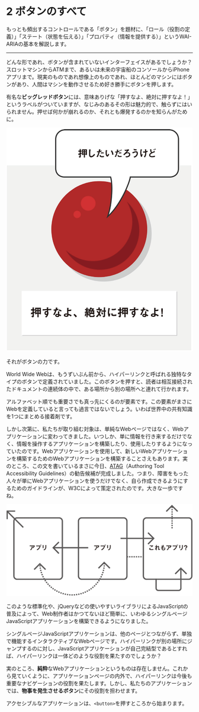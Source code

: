 # 2 ボタンのすべて
もっとも頻出するコントロールである「ボタン」を題材に、「ロール（役割の定義）」「ステート（状態を伝える）」「プロパティ（情報を提供する）」というWAI-ARIAの基本を解説します。

---

どんな形であれ、ボタンが含まれていないインターフェイスがあるでしょうか？　スロットマシンからATMまで、あるいは未来の宇宙船のコンソールからiPhoneアプリまで。現実のものであれ想像上のものであれ、ほとんどのマシンにはボタンがあり、人間はマシンを動作させるため好き勝手にボタンを押します。

有名な**ビッグレッドボタン**には、意味ありげな「押すなよ、絶対に押すなよ！」というラベルがついていますが、なじみのあるその形は魅力的で、触らずにはいられません。押せば何かが崩れるのか、それとも爆発するのかを知らんがために。

![図: ビッグレッドボタン。押したいだろうけど……「押すなよ、絶対に押すなよ!」というラベルがついている](../img/2_01.png)

それがボタンの力です。

World Wide Webは、もうずいぶん前から、ハイパーリンクと呼ばれる独特なタイプのボタンで定義されていました。このボタンを押すと、読者は相互接続されたドキュメントの連続体の中で、ある場所から別の場所へと連れて行かれます。

アルファベット順でも重要さでも真っ先にくるのが<a>要素です。この要素がまさにWebを定義していると言っても過言ではないでしょう。いわば世界中の共有知識を1つにまとめる接着剤です。

しかし次第に、私たちが取り組む対象は、単純なWebページではなく、Webアプリケーションに変わってきました。いつしか、単に情報を行き来するだけでなく、情報を操作するアプリケーションを構築したり、使用したりするようになっていたのです。Webアプリケーションを使用して、新しいWebアプリケーションを構築するためのWebアプリケーションを構築することさえもあります。実のところ、この文を書いているまさに今日、[ATAG](http://www.w3.org/WAI/intro/atag.php)（Authoring Tool Accessibility Guidelines）の勧告候補が完成しました。つまり、障害をもった人々が単にWebアプリケーションを使うだけでなく、自ら作成できるようにするためのガイドラインが、W3Cによって策定されたのです。大きな一歩ですね。

![図: 複雑に相互接続されたアプリ群](../img/2_02.png)

このような標準化や、jQueryなどの使いやすいライブラリによるJavaScriptの普及によって、Web制作者はかつてないほど簡単に、いわゆるシングルページJavaScriptアプリケーションを構築できるようになりました。

シングルページJavaScriptアプリケーションは、他のページとつながらず、単独で機能するインタラクティブなWebページです。ハイパーリンクが別の場所にジャンプするのに対し、JavaScriptアプリケーションが自己完結型であるとすれば、ハイパーリンクは一体どのような役割を果たすのでしょうか？

実のところ、**純粋**なWebアプリケーションというものは存在しません。これから見ていくように、アプリケーションページの内外で、ハイパーリンクは今後も重要なナビゲーションの役割を果たします。しかし、私たちのアプリケーションでは、**物事を発生させるボタン**にその役割を担わせます。

アクセシブルなアプリケーションは、`<button>`を押すところから始まります。
